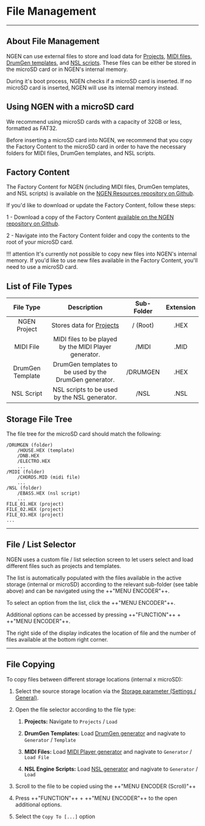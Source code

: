 # File Management

---

## About File Management

NGEN can use external files to store and load data for [Projects](projects.md), [MIDI files](generators.md#midi-player), [DrumGen templates](generators.md#drumgen), and [NSL scripts](nsl.md).
These files can be either be stored in the microSD card or in NGEN's internal memory.

During it's boot process, NGEN checks if a microSD card is inserted. If no microSD card is inserted, NGEN will use its internal memory instead.


## Using NGEN with a microSD card

We recommend using microSD cards with a capacity of 32GB or less, formatted as FAT32.

Before inserting a microSD card into NGEN, we recommend that you copy the Factory Content to the microSD card in order to have the necessary folders for MIDI files, DrumGen templates, and NSL scripts.

## Factory Content

The Factory Content for NGEN (including MIDI files, DrumGen templates, and NSL scripts) is available on the [NGEN Resources repository on Github](https://github.com/SpektroAudio/NGEN-Resources/).

If you'd like to download or update the Factory Content, follow these steps:

1 - Download a copy of the Factory Content [available on the NGEN repository on Github](https://github.com/SpektroAudio/NGEN-Resources/archive/refs/heads/main.zip).

2 - Navigate into the Factory Content folder and copy the contents to the root of your microSD card.

!!! attention
    It's currently not possible to copy new files into NGEN's internal memory. If you'd like to use new files available in the Factory Content, you'll need to use a microSD card.


<div class="forced-pb"></div>

## List of File Types

|  **File Type**   |                    **Description**                     | **Sub-Folder** | **Extension** |
|:----------------:|:------------------------------------------------------:|:------------:|:-------------:|
|   NGEN Project   |        Stores data for [Projects](projects.md)         |   / (Root)   |     .HEX      |
|    MIDI File     | MIDI files to be played by the MIDI Player generator.  |    /MIDI     |     .MID      |
| DrumGen Template | DrumGen templates to be used by the DrumGen generator. |   /DRUMGEN   |     .HEX      |
|    NSL Script    |      NSL scripts to be used by the NSL generator.      |     /NSL     |     .NSL      |

## Storage File Tree

The file tree for the microSD card should match the following:

```
/DRUMGEN (folder)
    /HOUSE.HEX (template)
    /DNB.HEX
    /ELECTRO.HEX
    ...
/MIDI (folder)
    /CHORDS.MID (midi file)
    ...
/NSL (folder)
    /EBASS.HEX (nsl script)
    ...
FILE_01.HEX (project)
FILE_02.HEX (project)
FILE_03.HEX (project)
...
```

---

## File / List Selector

NGEN uses a custom file / list selection screen to let users select and load different files such as projects and templates.

The list is automatically populated with the files available in the active storage (internal or microSD) according to the relevant sub-folder (see table above) and can be navigated using the ++"MENU ENCODER"++.

To select an option from the list, click the ++"MENU ENCODER"++.

Additional options can be accessed by pressing ++"FUNCTION"++ + ++"MENU ENCODER"++.

The right side of the display indicates the location of file and the number of files available at the bottom right corner. 


---

## File Copying

To copy files between different storage locations (internal x microSD):

1. Select the source storage location via the [Storage parameter (Settings / General)](settings.md#general).

2. Open the file selector according to the file type:

    1. **Projects:** Navigate to ```Projects``` / ```Load```

    2. **DrumGen Templates:** Load [DrumGen generator](generators.md#drumgen) and nagivate to ```Generator``` / ```Template```

    3. **MIDI Files:** Load [MIDI Player generator](generators.md#midi-player) and nagivate to ```Generator``` / ```Load File```

    4. **NSL Engine Scripts:** Load [NSL generator](generators.md#drumgen) and nagivate to ```Generator``` / ```Load```
  
3. Scroll to the file to be copied using the ++"MENU ENCODER (Scroll)"++

4. Press ++"FUNCTION"++ + ++"MENU ENCODER"++ to the open additional options.

5. Select the ```Copy To [...]``` option